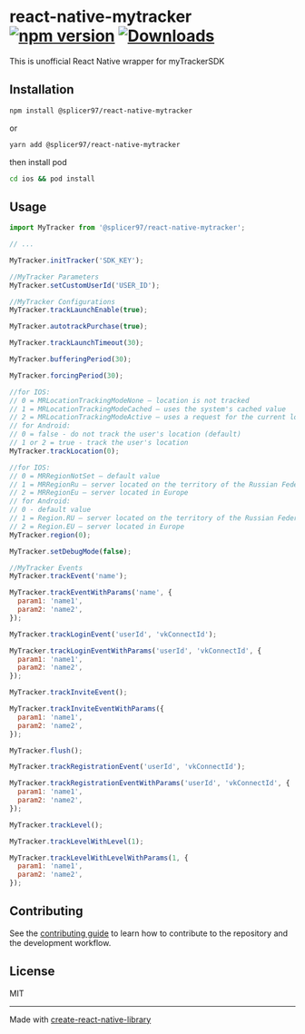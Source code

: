 # react-native-mytracker [![npm version](https://img.shields.io/npm/v/@splicer97/react-native-mytracker.svg?style=flat)](https://www.npmjs.com/package/@splicer97/react-native-mytracker) [![Downloads](https://img.shields.io/npm/dm/@splicer97/react-native-mytracker.svg)](http://www.npmtrends.com/@splicer97/react-native-mytracker)

This is unofficial React Native wrapper for myTrackerSDK

## Installation

```sh
npm install @splicer97/react-native-mytracker
```

or

```sh
yarn add @splicer97/react-native-mytracker
```

then install pod

```sh
cd ios && pod install
```

## Usage

```js
import MyTracker from '@splicer97/react-native-mytracker';

// ...

MyTracker.initTracker('SDK_KEY');

//MyTracker Parameters
MyTracker.setCustomUserId('USER_ID');

//MyTracker Configurations
MyTracker.trackLaunchEnable(true);

MyTracker.autotrackPurchase(true);

MyTracker.trackLaunchTimeout(30);

MyTracker.bufferingPeriod(30);

MyTracker.forcingPeriod(30);

//for IOS:
// 0 = MRLocationTrackingModeNone — location is not tracked
// 1 = MRLocationTrackingModeCached — uses the system's cached value
// 2 = MRLocationTrackingModeActive — uses a request for the current location (default)
// for Android:
// 0 = false - do not track the user's location (default)
// 1 or 2 = true - track the user's location
MyTracker.trackLocation(0);

//for IOS:
// 0 = MRRegionNotSet — default value
// 1 = MRRegionRu — server located on the territory of the Russian Federation
// 2 = MRRegionEu — server located in Europe
// for Android:
// 0 - default value
// 1 = Region.RU — server located on the territory of the Russian Federation
// 2 = Region.EU — server located in Europe
MyTracker.region(0);

MyTracker.setDebugMode(false);

//MyTracker Events
MyTracker.trackEvent('name');

MyTracker.trackEventWithParams('name', {
  param1: 'name1',
  param2: 'name2',
});

MyTracker.trackLoginEvent('userId', 'vkConnectId');

MyTracker.trackLoginEventWithParams('userId', 'vkConnectId', {
  param1: 'name1',
  param2: 'name2',
});

MyTracker.trackInviteEvent();

MyTracker.trackInviteEventWithParams({
  param1: 'name1',
  param2: 'name2',
});

MyTracker.flush();

MyTracker.trackRegistrationEvent('userId', 'vkConnectId');

MyTracker.trackRegistrationEventWithParams('userId', 'vkConnectId', {
  param1: 'name1',
  param2: 'name2',
});

MyTracker.trackLevel();

MyTracker.trackLevelWithLevel(1);

MyTracker.trackLevelWithLevelWithParams(1, {
  param1: 'name1',
  param2: 'name2',
});
```

## Contributing

See the [contributing guide](CONTRIBUTING.md) to learn how to contribute to the repository and the development workflow.

## License

MIT

---

Made with [create-react-native-library](https://github.com/callstack/react-native-builder-bob)
